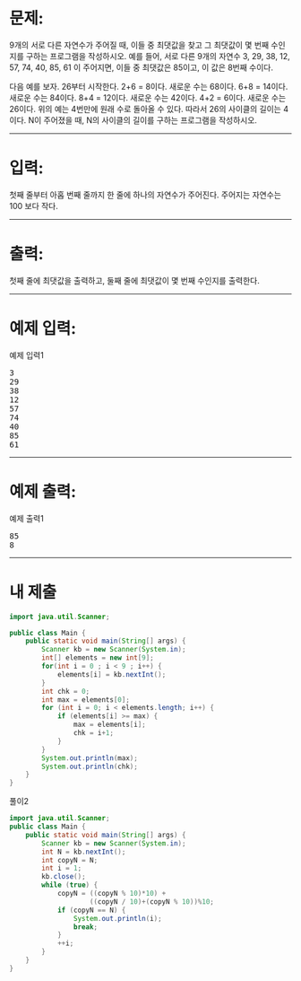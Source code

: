 # 문제: 
9개의 서로 다른 자연수가 주어질 때, 이들 중 최댓값을 찾고 그 최댓값이 몇 번째 수인지를 구하는 프로그램을 작성하시오.
예를 들어, 서로 다른 9개의 자연수
3, 29, 38, 12, 57, 74, 40, 85, 61
이 주어지면, 이들 중 최댓값은 85이고, 이 값은 8번째 수이다.

다음 예를 보자.
26부터 시작한다. 2+6 = 8이다. 새로운 수는 68이다. 6+8 = 14이다. 새로운 수는 84이다. 8+4 = 12이다. 새로운 수는 42이다. 4+2 = 6이다. 새로운 수는 26이다.
위의 예는 4번만에 원래 수로 돌아올 수 있다. 따라서 26의 사이클의 길이는 4이다.
N이 주어졌을 때, N의 사이클의 길이를 구하는 프로그램을 작성하시오.

---
# 입력: 
첫째 줄부터 아홉 번째 줄까지 한 줄에 하나의 자연수가 주어진다. 주어지는 자연수는 100 보다 작다.

---
# 출력: 
첫째 줄에 최댓값을 출력하고, 둘째 줄에 최댓값이 몇 번째 수인지를 출력한다.

---
# 예제 입력:

예제 입력1
<pre>
3
29
38
12
57
74
40
85
61
</pre>

---
# 예제 출력:

예제 출력1
<pre>
85
8
</pre>

---
# 내 제출
~~~java
import java.util.Scanner;

public class Main {
	public static void main(String[] args) {
		Scanner kb = new Scanner(System.in);
		int[] elements = new int[9];
		for(int i = 0 ; i < 9 ; i++) {
			elements[i] = kb.nextInt();	
		}
		int chk = 0;
		int max = elements[0];
		for (int i = 0; i < elements.length; i++) {
			if (elements[i] >= max) {
				max = elements[i];
				chk = i+1;
			}
		}
		System.out.println(max);
		System.out.println(chk);
	}
}
~~~

풀이2

~~~java
import java.util.Scanner;
public class Main {
	public static void main(String[] args) {
		Scanner kb = new Scanner(System.in);
		int N = kb.nextInt();
		int copyN = N;
		int i = 1;
		kb.close();
		while (true) {
			copyN = ((copyN % 10)*10) + 
					((copyN / 10)+(copyN % 10))%10;
			if (copyN == N) {
				System.out.println(i);
				break;
			}
			++i;
		}
	}
}
~~~
